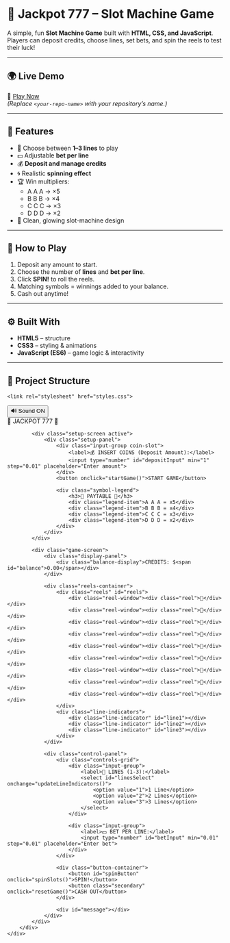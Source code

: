 # 🎰 Jackpot 777 – Slot Machine Game

A simple, fun **Slot Machine Game** built with **HTML, CSS, and JavaScript**.  
Players can deposit credits, choose lines, set bets, and spin the reels to test their luck!

---

## 🌍 Live Demo
🔗 [Play Now]( https://bernard-24.github.io/slot-machine/)  
*(Replace `<your-repo-name>` with your repository’s name.)*

---

## 🧩 Features
- 🎯 Choose between **1–3 lines** to play  
- 💵 Adjustable **bet per line**  
- 💰 **Deposit and manage credits**  
- 🌀 Realistic **spinning effect**  
- 🏆 Win multipliers:
  - A A A → ×5  
  - B B B → ×4  
  - C C C → ×3  
  - D D D → ×2  
- 🎨 Clean, glowing slot-machine design

---

## 🧠 How to Play
1. Deposit any amount to start.  
2. Choose the number of **lines** and **bet per line**.  
3. Click **SPIN!** to roll the reels.  
4. Matching symbols = winnings added to your balance.  
5. Cash out anytime!

---

## ⚙️ Built With
- **HTML5** – structure  
- **CSS3** – styling & animations  
- **JavaScript (ES6)** – game logic & interactivity  

---

## 📁 Project Structure










<!DOCTYPE html>
<html lang="en">
<head>
    <meta charset="UTF-8">
    <meta name="viewport" content="width=device-width, initial-scale=1.0">
    <title>Slot Machine Game</title>

    <link rel="stylesheet" href="styles.css">
</head>
<body>
    <div class="container">
        <div class="slot-machine-frame">
            <button class="sound-toggle" onclick="toggleSound()" id="soundToggle">🔊 Sound ON</button>
            <div class="machine-top"></div>
            <div class="title">🎰 JACKPOT 777 🎰</div>

            <div class="setup-screen active">
                <div class="setup-panel">
                    <div class="input-group coin-slot">
                        <label>💰 INSERT COINS (Deposit Amount):</label>
                        <input type="number" id="depositInput" min="1" step="0.01" placeholder="Enter amount">
                    </div>
                    <button onclick="startGame()">START GAME</button>
                    
                    <div class="symbol-legend">
                        <h3>💎 PAYTABLE 💎</h3>
                        <div class="legend-item">A A A = x5</div>
                        <div class="legend-item">B B B = x4</div>
                        <div class="legend-item">C C C = x3</div>
                        <div class="legend-item">D D D = x2</div>
                    </div>
                </div>
            </div>

            <div class="game-screen">
                <div class="display-panel">
                    <div class="balance-display">CREDITS: $<span id="balance">0.00</span></div>
                </div>

                <div class="reels-container">
                    <div class="reels" id="reels">
                        <div class="reel-window"><div class="reel">🎰</div></div>
                        <div class="reel-window"><div class="reel">🎰</div></div>
                        <div class="reel-window"><div class="reel">🎰</div></div>
                        <div class="reel-window"><div class="reel">🎰</div></div>
                        <div class="reel-window"><div class="reel">🎰</div></div>
                        <div class="reel-window"><div class="reel">🎰</div></div>
                        <div class="reel-window"><div class="reel">🎰</div></div>
                        <div class="reel-window"><div class="reel">🎰</div></div>
                        <div class="reel-window"><div class="reel">🎰</div></div>
                    </div>
                    <div class="line-indicators">
                        <div class="line-indicator" id="line1"></div>
                        <div class="line-indicator" id="line2"></div>
                        <div class="line-indicator" id="line3"></div>
                    </div>
                </div>

                <div class="control-panel">
                    <div class="controls-grid">
                        <div class="input-group">
                            <label>🎯 LINES (1-3):</label>
                            <select id="linesSelect" onchange="updateLineIndicators()">
                                <option value="1">1 Line</option>
                                <option value="2">2 Lines</option>
                                <option value="3">3 Lines</option>
                            </select>
                        </div>

                        <div class="input-group">
                            <label>💵 BET PER LINE:</label>
                            <input type="number" id="betInput" min="0.01" step="0.01" placeholder="Enter bet">
                        </div>
                    </div>

                    <div class="button-container">
                        <button id="spinButton" onclick="spinSlots()">SPIN!</button>
                        <button class="secondary" onclick="resetGame()">CASH OUT</button>
                    </div>

                    <div id="message"></div>
                </div>
            </div>
        </div>
    </div>
<script src="script.js"></script>

</body>
</html>
